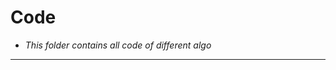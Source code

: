 # Code
- *This folder contains all code of different algo*
-----------------------------------------------------------------------------------------------------------------------------------------------------------------------------------
